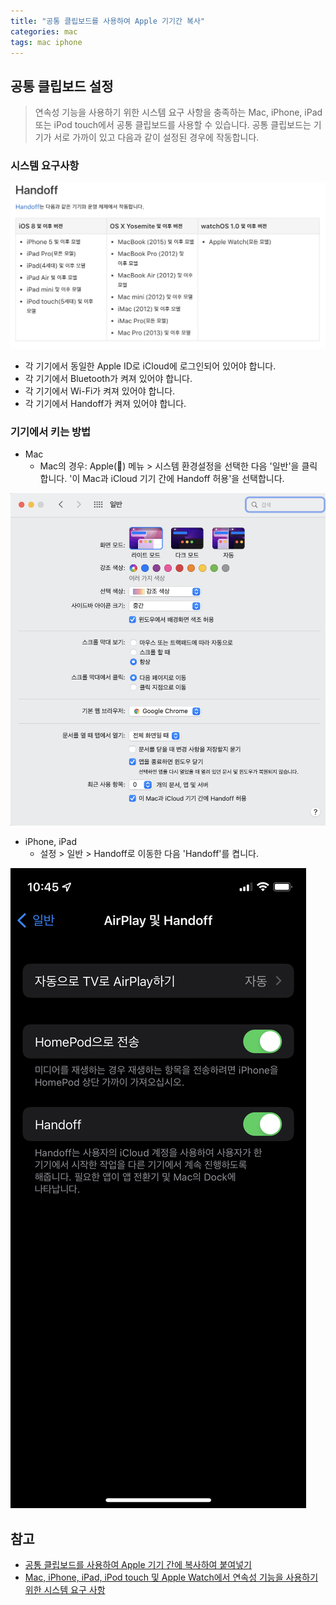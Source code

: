 ```yaml
---
title: "공통 클립보드를 사용하여 Apple 기기간 복사"
categories: mac
tags: mac iphone
---
```


## 공통 클립보드 설정
> 연속성 기능을 사용하기 위한 시스템 요구 사항을 충족하는 Mac, iPhone, iPad 또는 
> iPod touch에서 공통 클립보드를 사용할 수 있습니다. 공통 클립보드는 기기가 서로 가까이 있고 다음과 같이 설정된 경우에 작동합니다.

### 시스템 요구사항
![](/assets/images/2022-01-18/handoff_version.png)

* 각 기기에서 동일한 Apple ID로 iCloud에 로그인되어 있어야 합니다.
* 각 기기에서 Bluetooth가 켜져 있어야 합니다.
* 각 기기에서 Wi-Fi가 켜져 있어야 합니다.
* 각 기기에서 Handoff가 켜져 있어야 합니다.

### 기기에서 키는 방법
* Mac
  * Mac의 경우: Apple() 메뉴 > 시스템 환경설정을 선택한 다음 '일반'을 클릭합니다. '이 Mac과 iCloud 기기 간에 Handoff 허용'을 선택합니다.

![](/assets/images/2022-01-18/handoff_mac.png)

* iPhone, iPad
  * 설정 > 일반 > Handoff로 이동한 다음 'Handoff'를 켭니다.

![](/assets/images/2022-01-18/handoff_iphone.jpeg)


## 참고
* [공통 클립보드를 사용하여 Apple 기기 간에 복사하여 붙여넣기](https://support.apple.com/ko-kr/HT209460)
* [Mac, iPhone, iPad, iPod touch 및 Apple Watch에서 연속성 기능을 사용하기 위한 시스템 요구 사항](https://support.apple.com/ko-kr/HT204689)